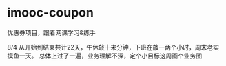 # imooc-coupon
优惠券项目，跟着网课学习&amp;练手

8/4
从开始到结束共计22天，午休敲十来分钟，下班在敲一两个小时，周末老实摸鱼一天。
总体上过了一遍，业务理解不深，定个小目标这周画个业务图

